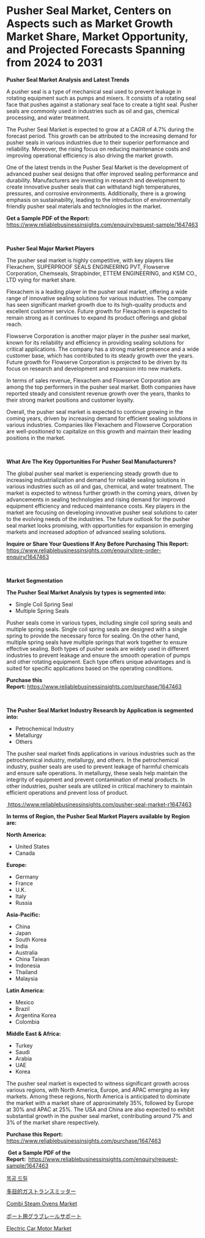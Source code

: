 <p><h1>Pusher Seal Market, Centers on Aspects such as Market Growth Market Share, Market Opportunity, and Projected Forecasts Spanning from 2024 to 2031</h1></p><p><strong>Pusher Seal Market Analysis and Latest Trends</strong></p>
<p><p>A pusher seal is a type of mechanical seal used to prevent leakage in rotating equipment such as pumps and mixers. It consists of a rotating seal face that pushes against a stationary seal face to create a tight seal. Pusher seals are commonly used in industries such as oil and gas, chemical processing, and water treatment.</p><p>The Pusher Seal Market is expected to grow at a CAGR of 4.7% during the forecast period. This growth can be attributed to the increasing demand for pusher seals in various industries due to their superior performance and reliability. Moreover, the rising focus on reducing maintenance costs and improving operational efficiency is also driving the market growth.</p><p>One of the latest trends in the Pusher Seal Market is the development of advanced pusher seal designs that offer improved sealing performance and durability. Manufacturers are investing in research and development to create innovative pusher seals that can withstand high temperatures, pressures, and corrosive environments. Additionally, there is a growing emphasis on sustainability, leading to the introduction of environmentally friendly pusher seal materials and technologies in the market.</p></p>
<p><strong>Get a Sample PDF of the Report:&nbsp;</strong> <a href="https://www.reliablebusinessinsights.com/enquiry/request-sample/1647463">https://www.reliablebusinessinsights.com/enquiry/request-sample/1647463</a></p>
<p>&nbsp;</p>
<p><strong>Pusher Seal Major Market Players</strong></p>
<p><p>The pusher seal market is highly competitive, with key players like Flexachem, SUPERPROOF SEALS ENGINEERING PVT, Flowserve Corporation, Chemseals, Strapbinder, ETTEM ENGINEERING, and KSM CO., LTD vying for market share. </p><p>Flexachem is a leading player in the pusher seal market, offering a wide range of innovative sealing solutions for various industries. The company has seen significant market growth due to its high-quality products and excellent customer service. Future growth for Flexachem is expected to remain strong as it continues to expand its product offerings and global reach.</p><p>Flowserve Corporation is another major player in the pusher seal market, known for its reliability and efficiency in providing sealing solutions for critical applications. The company has a strong market presence and a wide customer base, which has contributed to its steady growth over the years. Future growth for Flowserve Corporation is projected to be driven by its focus on research and development and expansion into new markets.</p><p>In terms of sales revenue, Flexachem and Flowserve Corporation are among the top performers in the pusher seal market. Both companies have reported steady and consistent revenue growth over the years, thanks to their strong market positions and customer loyalty.</p><p>Overall, the pusher seal market is expected to continue growing in the coming years, driven by increasing demand for efficient sealing solutions in various industries. Companies like Flexachem and Flowserve Corporation are well-positioned to capitalize on this growth and maintain their leading positions in the market.</p></p>
<p>&nbsp;</p>
<p><strong>What Are The Key Opportunities For Pusher Seal Manufacturers?</strong></p>
<p><p>The global pusher seal market is experiencing steady growth due to increasing industrialization and demand for reliable sealing solutions in various industries such as oil and gas, chemical, and water treatment. The market is expected to witness further growth in the coming years, driven by advancements in sealing technologies and rising demand for improved equipment efficiency and reduced maintenance costs. Key players in the market are focusing on developing innovative pusher seal solutions to cater to the evolving needs of the industries. The future outlook for the pusher seal market looks promising, with opportunities for expansion in emerging markets and increased adoption of advanced sealing solutions.</p></p>
<p><strong>Inquire or Share Your Questions If Any Before Purchasing This Report:</strong> <a href="https://www.reliablebusinessinsights.com/enquiry/pre-order-enquiry/1647463">https://www.reliablebusinessinsights.com/enquiry/pre-order-enquiry/1647463</a></p>
<p>&nbsp;</p>
<p><strong>Market Segmentation</strong></p>
<p><strong>The Pusher Seal Market Analysis by types is segmented into:</strong></p>
<p><ul><li>Single Coil Spring Seal</li><li>Multiple Spring Seals</li></ul></p>
<p><p>Pusher seals come in various types, including single coil spring seals and multiple spring seals. Single coil spring seals are designed with a single spring to provide the necessary force for sealing. On the other hand, multiple spring seals have multiple springs that work together to ensure effective sealing. Both types of pusher seals are widely used in different industries to prevent leakage and ensure the smooth operation of pumps and other rotating equipment. Each type offers unique advantages and is suited for specific applications based on the operating conditions.</p></p>
<p><strong>Purchase this Report:&nbsp;</strong><a href="https://www.reliablebusinessinsights.com/purchase/1647463">https://www.reliablebusinessinsights.com/purchase/1647463</a></p>
<p>&nbsp;</p>
<p><strong>The Pusher Seal Market Industry Research by Application is segmented into:</strong></p>
<p><ul><li>Petrochemical Industry</li><li>Metallurgy</li><li>Others</li></ul></p>
<p><p>The pusher seal market finds applications in various industries such as the petrochemical industry, metallurgy, and others. In the petrochemical industry, pusher seals are used to prevent leakage of harmful chemicals and ensure safe operations. In metallurgy, these seals help maintain the integrity of equipment and prevent contamination of metal products. In other industries, pusher seals are utilized in critical machinery to maintain efficient operations and prevent loss of product.</p></p>
<p><a href="https://www.reliablebusinessinsights.com/pusher-seal-market-r1647463">&nbsp;https://www.reliablebusinessinsights.com/pusher-seal-market-r1647463</a></p>
<p><strong>In terms of Region, the Pusher Seal Market Players available by Region are:</strong></p>
<p>
    <p> <strong> North America: </strong>
        <ul>
            <li>United States</li>
            <li>Canada</li>
        </ul>
        </p> 
    <p> <strong> Europe: </strong>
        <ul>
            <li>Germany</li>
            <li>France</li>
            <li>U.K.</li>
            <li>Italy</li>
            <li>Russia</li>
        </ul>
        </p> 
    <p> <strong> Asia-Pacific: </strong>
        <ul>
            <li>China</li>
            <li>Japan</li>
            <li>South Korea</li>
            <li>India</li>
            <li>Australia</li>
            <li>China Taiwan</li>
            <li>Indonesia</li>
            <li>Thailand</li>
            <li>Malaysia</li>
        </ul>
        </p> 
    <p> <strong> Latin America: </strong>
        <ul>
            <li>Mexico</li>
            <li>Brazil</li>
            <li>Argentina Korea</li>
            <li>Colombia</li>
        </ul>
        </p> 
    <p> <strong> Middle East & Africa: </strong>
        <ul>
            <li>Turkey</li>
            <li>Saudi</li>
            <li>Arabia</li>
            <li>UAE</li>
            <li>Korea</li>
        </ul>
    </p>
    </p>
<p><p>The pusher seal market is expected to witness significant growth across various regions, with North America, Europe, and APAC emerging as key markets. Among these regions, North America is anticipated to dominate the market with a market share of approximately 35%, followed by Europe at 30% and APAC at 25%. The USA and China are also expected to exhibit substantial growth in the pusher seal market, contributing around 7% and 3% of the market share respectively.</p></p>
<p><strong>Purchase this Report: </strong><a href="https://www.reliablebusinessinsights.com/purchase/1647463">https://www.reliablebusinessinsights.com/purchase/1647463</a></p>
<p>&nbsp;<strong>Get a Sample PDF of the Report:&nbsp;&nbsp;</strong><a href="https://www.reliablebusinessinsights.com/enquiry/request-sample/1647463">https://www.reliablebusinessinsights.com/enquiry/request-sample/1647463</a></p>
<p><strong></strong></p>
<p><p><a href="https://github.com/sammyUltyylrich9067856/Market-Research-Report-List-2/blob/main/9055481170487.md">목공 드릴</a></p><p><a href="https://github.com/gfggqjbfys368009/Market-Research-Report-List-2/blob/main/4607510158936.md">多目的ガストランスミッター</a></p><p><a href="https://github.com/ctanaka235/Market-Research-Report-List-1/blob/main/combi-steam-ovens-market.md">Combi Steam Ovens Market</a></p><p><a href="https://github.com/qwpelcjko9242629/Market-Research-Report-List-2/blob/main/5462051158935.md">ボート用グラブレールサポート</a></p><p><a href="https://github.com/fkhcgcyl33/Market-Research-Report-List-1/blob/main/electric-car-motor-market.md">Electric Car Motor Market</a></p></p>